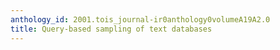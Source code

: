 ```yaml
---
anthology_id: 2001.tois_journal-ir0anthology0volumeA19A2.0
title: Query-based sampling of text databases
---
```

